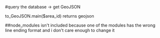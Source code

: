 #query the database -> get GeoJSON

to_GeoJSON.main($area_id) returns geojson

##node_modules isn't included because one of the modules has the wrong line ending format and i don't care enough to change it
